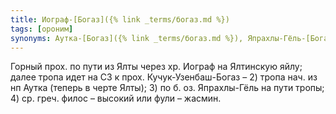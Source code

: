 ```yaml
---
title: Иограф-[Богаз]({% link _terms/богаз.md %})
tags: [ороним]
synonyms: Аутка-[Богаз]({% link _terms/богаз.md %}), Япрахлы-Гёль-[Богаз]({% link _terms/богаз.md %}), Фулис-[Богаз]({% link _terms/богаз.md %})
---
```


Горный прох. по пути из Ялты через хр. Иограф на Ялтинскую яйлу; далее тропа
идет на СЗ к прох. Кучук-Узенбаш-Богаз – 2) тропа нач. из нп Аутка (теперь в
черте Ялты); 3) по б. оз. Япрахлы-Гёль на пути тропы; 4) ср. греч. филос –
высокий или фули – жасмин.
